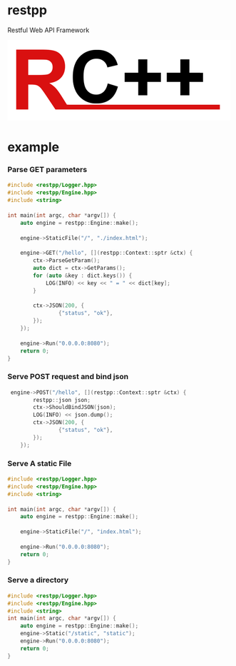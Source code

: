 # restpp
Restful Web API Framework

![restpp](https://raw.githubusercontent.com/microjujube/restpp/master/resources/restpp.png)

# example

### Parse GET parameters
```cpp 
#include <restpp/Logger.hpp>
#include <restpp/Engine.hpp>
#include <string>

int main(int argc, char *argv[]) {
    auto engine = restpp::Engine::make();

    engine->StaticFile("/", "./index.html");

    engine->GET("/hello", [](restpp::Context::sptr &ctx) {
        ctx->ParseGetParam();
        auto dict = ctx->GetParams();
        for (auto &key : dict.keys()) {
            LOG(INFO) << key << " = " << dict[key];
        }

        ctx->JSON(200, {
                {"status", "ok"},
        });
    });

    engine->Run("0.0.0.0:8080");
    return 0;
}
```

### Serve POST request and bind json
```cpp
 engine->POST("/hello", [](restpp::Context::sptr &ctx) {
        restpp::json json;
        ctx->ShouldBindJSON(json);
        LOG(INFO) << json.dump();
        ctx->JSON(200, {
                {"status", "ok"},
        });
    });
```
### Serve A static File
```cpp 
#include <restpp/Logger.hpp>
#include <restpp/Engine.hpp>
#include <string>

int main(int argc, char *argv[]) {
    auto engine = restpp::Engine::make();

    engine->StaticFile("/", "index.html");

    engine->Run("0.0.0.0:8080");
    return 0;
}
```

### Serve a directory
```cpp
#include <restpp/Logger.hpp>
#include <restpp/Engine.hpp>
#include <string>
int main(int argc, char *argv[]) {
    auto engine = restpp::Engine::make();
    engine->Static("/static", "static");
    engine->Run("0.0.0.0:8080");
    return 0;
}
```
